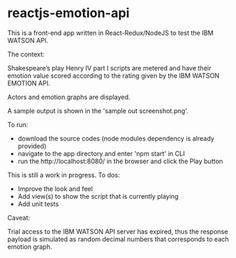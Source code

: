 # reactjs-emotion-api

This is a front-end app written in React-Redux/NodeJS to test the IBM WATSON API.

The context:

Shakespeare’s play Henry IV part I scripts are metered and have their emotion value scored according to the rating given by the IBM WATSON EMOTION API.

Actors and emotion graphs are displayed.

A sample output is shown in the 'sample out screenshot.png'.

To run: 
  - download the source codes (node modules dependency is already provided)
  - navigate to the app directory and enter 'npm start' in CLI
  - run the http://localhost:8080/ in the browser and click the Play button


This is still a work in progress.
To dos:
  - Improve the look and feel
  - Add view(s) to show the script that is currently playing
  - Add unit tests

Caveat:

Trial access to the IBM WATSON API server has expired, thus the response payload is simulated as random decimal numbers that corresponds to each emotion graph.
   

